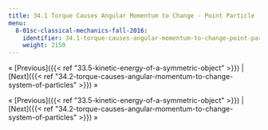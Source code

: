 ```yaml
---
title: 34.1 Torque Causes Angular Momentum to Change - Point Particle
menu:
  8-01sc-classical-mechanics-fall-2016:
    identifier: 34.1-torque-causes-angular-momentum-to-change-point-particle
    weight: 2150
---
```

« [Previous]({{< ref "33.5-kinetic-energy-of-a-symmetric-object" >}}) | [Next]({{< ref "34.2-torque-causes-angular-momentum-to-change-system-of-particles" >}}) »

« [Previous]({{< ref "33.5-kinetic-energy-of-a-symmetric-object" >}}) | [Next]({{< ref "34.2-torque-causes-angular-momentum-to-change-system-of-particles" >}}) »